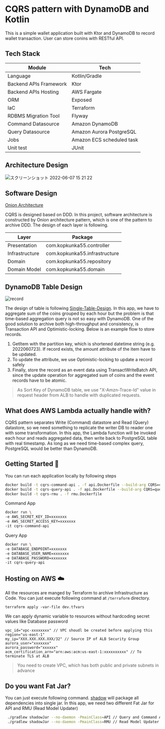 # CQRS pattern with DynamoDB and Kotlin

This is a simple wallet application built with Ktor and DynamoDB to record wallet transaction. User can store conins with RESTful API. 

## Tech Stack

| Module                 | Tech                      |
|------------------------|---------------------------|
| Language               | Kotlin/Gradle             |
| Backend APIs Framework | Ktor                      |
| Backend APIs Hosting   | AWS Fargate               |
| ORM                    | Exposed                   |
| IaC                    | Terraform                 |
| RDBMS Migration Tool   | Flyway                    |
| Command Datasource     | Amazon DynamoDB           |
| Query Datasource       | Amazon Aurora PostgreSQL  |
| Jobs                   | Amazon ECS scheduled task |
| Unit test              | JUnit                     |

## Architecture Design

![スクリーンショット 2022-06-07 15 21 22](https://user-images.githubusercontent.com/63289889/172309799-087d4108-4e2d-4d82-af57-ccafb347b7a2.png)
## Software Design

[Onion Architecture](https://en.wikipedia.org/wiki/Hexagonal_architecture_(software))

CQRS is designed based on DDD. In this project, software architecture is constructed by Onion architecture pattern, which is one of the pattern to archive DDD. The design of each layer is following.

| Layer          | Package                       |
|----------------|-------------------------------|
| Presentation   | com.kopkunka55.controller     |
| Infrastructure | com.kopkunka55.infrastructure |
| Domain         | com.kopkunka55.repository     |
| Domain Model   | com.kopkunka55.domain         |


## DynamoDB Table Design

![record](https://user-images.githubusercontent.com/63289889/172311481-e3fbac03-7c69-448f-95ab-c715f5c11bf3.png)

The design of table is following [Single-Table-Design](https://aws.amazon.com/blogs/compute/creating-a-single-table-design-with-amazon-dynamodb/). In this app, we have to aggregate sum of the coins grouped by each hour but the problem is that time-based aggregation query is not so easy with DynamoDB. One of the good solution to archive both high-throughput and consistency, is Transaction API and Optimistic-locking. Below is an example flow to store records.

1. GetItem with the partition key, which is shortened datetime string (e.g. 2022060723). If record exists, the amount attribute of the item have to be updated.
2. To update the attribute, we use Optimistic-locking to update a record safely
3. Finally, store the record as an event data using TransactWriteBatch API, since the update operation for aggregated sum of coins and the event records have to be atomic. 

> As Sort Key of DynamoDB table, we use "X-Amzn-Trace-Id" value in request header from ALB to handle with duplicated requests.


## What does AWS Lambda actually handle with?

CQRS pattern separates Write (Command) datastore and Read (Query) datastore, so we need something to replicate the writer DB to reader one with some transformation. In this app, the Lambda function will be invoked each hour and reads aggregated data, then write back to PostgreSQL table with real timestamp. As long as we need time-based complex query, PostgreSQL would be better than DynamoDB.

## Getting Started 🚀

You can run each application locally by following steps

```bash
docker build -t cqrs-command-api . -f api.Dockerfile --build-arg CQRS=command 
docker build -t cqrs-query-api . -f api.Dockerfile --build-arg CQRS=query 
docker build -t cqrs-rmu . -f rmu.Dockerfile
```

Command App
```bash
docker run \
-e AWS_SECRET_KEY_ID=xxxxxxx
-e AWS_SECRET_ACCESS_KEY=xxxxxxx
-it cqrs-command-api
```

Query App

```bash
docker run \
-e DATABASE_ENDPOINT=xxxxxxx
-e DATABASE_USER_NAME=xxxxxxx
-e DATABASE_PASSWORD=xxxxxxx
-it cqrs-query-api
```

## Hosting on AWS ☁️
All the resources are manged by Terraform to archive Infrastructure as Code. You can just execute following command at `/terraform` directory.

```
terraform apply -var-file dev.tfvars
```

We can apply dynamic variable to resources without hardcoding secret values like Database password

```tfvaaars
vpc_id="vpc-xxxxxxxx" // VPC shoudl be created before applying this
region="us-east-1"
my_ip="XXX.XXX.XXX.XXX/32" // Source IP of ALB Security Group
aurora_user="xxxxxxx"
aurora_password="xxxxxx"
acm_certification_arn="arn:aws:acm:us-east-1:xxxxxxxxxx" // To terminate TLS at ALB
```

> You need to create VPC, which has both public and private subnets in advance


## Do you want Fat Jar?
You can just execute following command. [shadow](https://github.com/johnrengelman/shadow) will package all dependencies into single jar. In this app, we need two different Fat Jar for API and RMU (Read Model Updater)

```bash
 ./gradlew shadowJar --no-daemon -PmainClass=API // Query and Command APIs
 ./gradlew shadowJar --no-daemon -PmainClass=RMU // Read Model Updater
```
